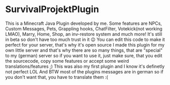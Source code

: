 # SurvivalProjektPlugin
This is a Minecraft Java Plugin developed by me. Some features are NPCs, Custom Messages, Pets, Grappling hooks, ChatFilter, Votekick(not working LMAO), Marry, Home, Shop, an inv-restore system and much more!
It's still in beta so don't have too much trust in it 😉
You can edit this code to make it perfect for your server, that's why it's open source
I made this plugin for my own little server and that's why there are so many things, that are "special" to my (german) server so if you want to use it, just make sure, that you edit the sourcecode, copy some features or accept some weird translations/features ;) This was also my first plugin and I know it's definetly not perfect LOL
And BTW most of the plugins messages are in german so if you don't want that, you have to translate them :(
